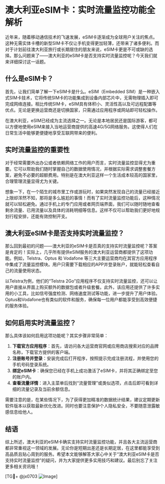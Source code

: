 # 澳大利亚eSIM卡：实时流量监控功能全解析

近年来，随着移动通信技术的飞速发展，eSIM卡逐渐成为全球用户关注的焦点。这种无需实体卡槽的新型SIM卡不仅让手机变得更加轻薄，还带来了诸多便利。而对于计划前往澳大利亚旅行或长期居住的朋友来说，eSIM卡更是不可或缺的选择。那么问题来了——澳大利亚的eSIM卡是否支持实时流量监控呢？今天我们就来详细探讨这一话题。

## 什么是eSIM卡？

首先，让我们简单了解一下eSIM卡是什么。eSIM（Embedded SIM）是一种嵌入式SIM卡技术，它将传统SIM卡的功能集成到设备内部芯片中，无需物理插入即可完成网络连接。相比传统SIM卡，eSIM具有体积小、灵活性高以及可远程配置等优点。无论是更换运营商还是切换国家，只需通过应用程序或网站即可轻松操作。

在澳大利亚，eSIM已经成为主流选择之一。无论是本地居民还是国际游客，都可以方便地使用eSIM来接入当地运营商提供的高速4G/5G网络服务。这使得人们在日常生活中能够更便捷地享受互联网带来的便利。

## 实时流量监控的重要性

对于经常需要外出办公或者依赖网络工作的用户而言，实时流量监控显得尤为重要。它可以帮助我们随时掌握自己的数据使用情况，并根据实际需求调整套餐方案，避免不必要的超额费用。特别是在澳大利亚这样一个生活成本较高的国家里，合理管理流量显得尤为关键。

想象一下，在一个陌生的城市里工作或游玩时，如果突然发现自己的流量已经接近上限却浑然不知，那将是多么尴尬的事情！而有了实时流量监控功能后，这种情况就可以轻松避免。通过手机上的专门应用或者网页端界面，我们可以随时随地查看剩余流量、已用流量以及具体的消耗明细等信息。这样不仅可以帮助我们更好地规划行程安排，还能有效控制开支。

## 澳大利亚eSIM卡是否支持实时流量监控？

那么回到最初的问题——澳大利亚的eSIM卡是否真的支持实时流量监控呢？答案是肯定的！实际上，几乎所有提供eSIM服务的澳大利亚运营商都提供了这项功能。例如，Telstra、Optus 和 Vodafone 等三大主要运营商均在其官方应用程序中集成了流量监控模块。用户只需要下载相应的APP并登录账户，就能轻松查看自己的流量使用状态。

以Telstra为例，他们的“Telstra 2Go”应用程序不仅支持实时流量监控，还可以让用户直接从界面上购买额外的数据包或者升级套餐。此外，该应用还提供了许多实用的小工具，比如信号强度检测、网络速度测试等功能，进一步提升了用户体验。Optus和Vodafone也有类似的软件和服务，确保每一位用户都能享受到高效便捷的服务体验。

## 如何启用实时流量监控？

那么具体该如何启用这项功能呢？其实步骤非常简单：

1. **下载官方应用程序**：首先，请访问各大运营商官网或应用商店搜索对应的品牌名称，下载官方提供的客户端。
2. **注册账号并登录**：安装完成后打开程序，按照提示完成注册流程，并使用您的手机号码登录系统。
3. **绑定eSIM卡**：确保您已经在手机上成功激活了eSIM卡，并将其正确绑定至您的账户内。
4. **查看流量详情**：进入主菜单后找到“流量管理”或类似选项，点击后即可看到详细的流量记录及当前余额信息。

需要注意的是，在某些情况下，为了获得更加精准的数据统计结果，建议定期更新软件版本以获取最新优化改进。同时也要注意保护个人隐私安全，不要随意泄露敏感信息给他人。

## 结语

综上所述，澳大利亚的eSIM卡确实支持实时流量监控功能，并且各大主流运营商都非常重视这一领域的发展。无论你是短期出差还是长期定居，在这里都能享受到高品质且贴心周到的服务。希望本文能够解答大家心中关于“澳大利亚eSIM卡是否支持实时流量监控”的疑问，并为大家提供更多实用技巧和建议。最后别忘了关注更多相关资讯哦！

[TG💪+ @jx0703 ![Image](https://github.com/user-attachments/assets/dbca1d08-cadb-493c-b0ec-ad6f7a83f270)]
